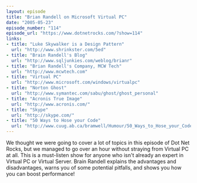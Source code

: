 ```yaml
---
layout: episode
title: "Brian Randell on Microsoft Virtual PC"
date: "2005-05-23"
episode_number: "114"
episode_url: "https://www.dotnetrocks.com/?show=114"
links:
- title: "Luke Skywalker is a Design Pattern"
  url: "http://www.shrinkster.com/5ed"
- title: "Brain Randell's Blog"
  url: "http://www.sqljunkies.com/weblog/brianr"
- title: "Brian Randell's Company, MCW Tech"
  url: "http://www.mcwtech.com"
- title: "Virtual PC"
  url: "http://www.microsoft.com/windows/virtualpc"
- title: "Norton Ghost"
  url: "http://www.symantec.com/sabu/ghost/ghost_personal"
- title: "Acronis True Image"
  url: "http://www.acronis.com/"
- title: "Skype"
  url: "http://skype.com/"
- title: "50 Ways to Hose your Code"
  url: "http://www.cuug.ab.ca/bramwell/Humour/50_Ways_to_Hose_your_Code.html"
---
```


We thought we were going to cover a lot of topics in this episode of Dot Net Rocks, but we managed to go over an hour without straying from Virtual PC at all.  This is a must-listen show for anyone who isn't already an expert in Virtual PC or Virtual Server.  Brain Randell explains the advantages and disadvantages, warns you of some potential pitfalls, and shows you how you can boost performance!
